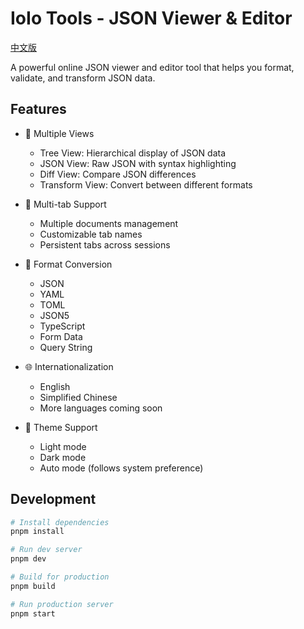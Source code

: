 # IoIo Tools - JSON Viewer & Editor

[中文版](README-zh.md)

A powerful online JSON viewer and editor tool that helps you format, validate, and transform JSON data.

## Features

- 🚀 Multiple Views

  - Tree View: Hierarchical display of JSON data
  - JSON View: Raw JSON with syntax highlighting
  - Diff View: Compare JSON differences
  - Transform View: Convert between different formats

- 📑 Multi-tab Support

  - Multiple documents management
  - Customizable tab names
  - Persistent tabs across sessions

- 🔄 Format Conversion

  - JSON
  - YAML
  - TOML
  - JSON5
  - TypeScript
  - Form Data
  - Query String

- 🌐 Internationalization

  - English
  - Simplified Chinese
  - More languages coming soon

- 🎨 Theme Support
  - Light mode
  - Dark mode
  - Auto mode (follows system preference)

## Development

```bash
# Install dependencies
pnpm install

# Run dev server
pnpm dev

# Build for production
pnpm build

# Run production server
pnpm start
```
